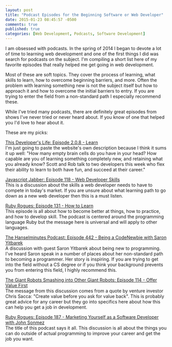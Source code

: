 ```yaml
---
layout: post
title: "Podcast Episodes for the Beginning Software or Web Developer"
date: 2015-01-23 08:45:57 -0500
comments: true
published: true
categories: [Web Development, Podcasts, Software Development]
---
```

I am obsessed with podcasts. In the spring of 2014 I began to devote a lot of time to learning web development and one of the first things I did was search for podcasts on the subject. I'm compiling a short list here of my favorite episodes that really helped me get going in web development.

Most of these are soft topics. They cover the process of learning, what skills to learn, how to overcome beginning barriers, and more. Often the problem with learning something new is not the subject itself but how to approach it and how to overcome the initial barriers to entry. If you are trying to enter the field from a non-standard path I especially recommend these.

While I've tried many podcasts, there are definitely great episodes from shows I've never tried or never heard about. If you know of one that helped you I'd love to hear about it.

These are my picks:

<!--more-->

[This Developer's Life: Episode 2.0.8 - Learn](http://thisdeveloperslife.com/post/2-0-8-learn)<br>
I'm just going to paste the website's own description because I think it sums it up well: "How many empty brain cells do you have in your head? How capable are you of learning something completely new, and retaining what you already know? Scott and Rob talk to two developers this week who flex their ability to learn to both have fun, and succeed at their career."

[Javascript Jabber: Episode 118 - Web Developer Skills](http://devchat.tv/js-jabber/118-jsj-web-developer-skills)<br>
This is a discussion about the skills a web developer needs to have to compete in today's market. If you are unsure about what learning path to go down as a new web developer then this is a must listen.

[Ruby Rogues: Episode 131 - How to Learn](http://devchat.tv/ruby-rogues/131-rr-how-to-learn)<br>
This episode is all about how to become better at things, how to practice, and how to develop skill. The podcast is centered around the programming language Ruby but the message here is universal and will apply to other languages.

[The Hanselminutes Podcast: Episode 442 - Being a CodeNewbie with Saron Yitbarek](http://hanselminutes.com/442/being-a-codenewbie-with-saron-yitbarek)<br>
A discussion with guest Saron Yitbarek about being new to programming. I've heard Saron speak in a number of places about her non-standard path to becoming a programmer. Her story is inspiring. If you are trying to get into the field without a CS degree or if you think your background prevents you from entering this field, I highly recommend this.

[The Giant Robots Smashing into Other Giant Robots: Episode 114 - Offer Value First](http://giantrobots.fm/114)<br>
The message from this discussion comes from a quote by venture investor Chris Sacca: "Create value before you ask for value back". This is probably great advice for any career but they go into specifics here about how this can help you get a job in development.

[Ruby Rogues: Episode 187 - Marketing Yourself as a Software Developer with John Sonmez](http://devchat.tv/ruby-rogues/187-marketing-yourself-as-a-software-developer-with-john-sonmez)<br>
The title of this podcast says it all. This discussion is all about the things you can do outside of actual programming to improve your career and get the job you want.
